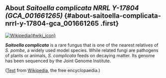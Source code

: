 About *Saitoella complicata NRRL Y-17804 (GCA\_001661265)* {#about-saitoella-complicata-nrrl-y-17804-gca_001661265 .first}
----------------------------------------------------------

[![Wikipedia](/img/wikipedia_logo_v2_en.png){#wiki_icon}](http://en.wikipedia.org/wiki/Saitoella_complicata)

***Saitoella complicata*** is a rare fungus that is one of the nearest
relatives of *S. pombe*, a widely used model species. While related
fungi are pathogens of plants or animals, *S. complicata* feeds on
decaying matter. Its genome has been sequenced by the Joint Genome
Institute.

([Text](http://en.wikipedia.org/wiki/Saitoella_complicata) from
[Wikipedia](http://en.wikipedia.org/), the free encyclopaedia.)
